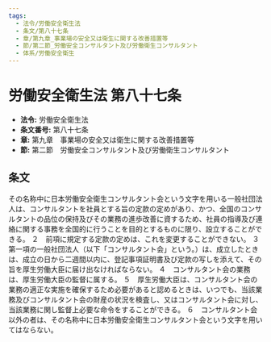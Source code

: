 ```yaml
---
tags:
  - 法令/労働安全衛生法
  - 条文/第八十七条
  - 章/第九章_事業場の安全又は衛生に関する改善措置等
  - 節/第二節_労働安全コンサルタント及び労働衛生コンサルタント
  - 体系/労働安全衛生
---
```

# 労働安全衛生法 第八十七条

- **法令:** 労働安全衛生法
- **条文番号:** 第八十七条
- **章:** 第九章　事業場の安全又は衛生に関する改善措置等
- **節:** 第二節　労働安全コンサルタント及び労働衛生コンサルタント

## 条文
その名称中に日本労働安全衛生コンサルタント会という文字を用いる一般社団法人は、コンサルタントを社員とする旨の定款の定めがあり、かつ、全国のコンサルタントの品位の保持及びその業務の進歩改善に資するため、社員の指導及び連絡に関する事務を全国的に行うことを目的とするものに限り、設立することができる。
２　前項に規定する定款の定めは、これを変更することができない。
３　第一項の一般社団法人（以下「コンサルタント会」という。）は、成立したときは、成立の日から二週間以内に、登記事項証明書及び定款の写しを添えて、その旨を厚生労働大臣に届け出なければならない。
４　コンサルタント会の業務は、厚生労働大臣の監督に属する。
５　厚生労働大臣は、コンサルタント会の業務の適正な実施を確保するため必要があると認めるときは、いつでも、当該業務及びコンサルタント会の財産の状況を検査し、又はコンサルタント会に対し、当該業務に関し監督上必要な命令をすることができる。
６　コンサルタント会以外の者は、その名称中に日本労働安全衛生コンサルタント会という文字を用いてはならない。


